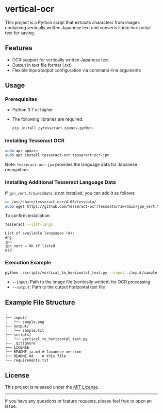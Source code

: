 # vertical-ocr

This project is a Python script that extracts characters from images containing vertically written Japanese text and converts it into horizontal text for saving.

## Features

* OCR support for vertically written Japanese text
* Output in text file format (.txt)
* Flexible input/output configuration via command-line arguments

## Usage

### Prerequisites

* Python 3.7 or higher
* The following libraries are required:

  ```bash
  pip install pytesseract opencv-python
  ```

### Installing Tesseract OCR

```bash
sudo apt update
sudo apt install tesseract-ocr tesseract-ocr-jpn
```

Note: `tesseract-ocr-jpn` provides the language data for Japanese recognition.

### Installing Additional Tesseract Language Data

If `jpn_vert.traineddata` is not installed, you can add it as follows:

```bash
cd /usr/share/tesseract-ocr/4.00/tessdata/
sudo wget https://github.com/tesseract-ocr/tessdata/raw/main/jpn_vert.traineddata
```

To confirm installation:

```bash
tesseract --list-langs
```

```
List of available languages (4):
eng
jpn
jpn_vert ← OK if listed
osd
```

### Execution Example

```bash
python ./scripts/vertical_to_horizontal_text.py --input ./input/sample.png --output ./output/sample.txt
```

* `--input`: Path to the image file (vertically written) for OCR processing
* `--output`: Path to the output horizontal text file

## Example File Structure

```
.
├── input/
│   └── sample.png
├── output/
│   └── sample.txt
├── scripts/
│   └── vertical_to_horizontal_text.py
├── .gitignore
├── LICENSE
├── README_ja.md # Japanese version
├── README.md    # this file
└── requirements.txt
```

## License

This project is released under the [MIT License](./LICENSE).

---

If you have any questions or feature requests, please feel free to open an issue.
